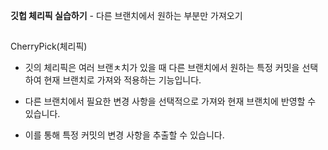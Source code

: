 **깃헙 체리픽 실습하기** - 다른 브랜치에서 원하는 부분만 가져오기
##
CherryPick(체리픽)
- 깃의 체리픽은 여러 브랜ㅊ치가 있을 때 다른 브랜치에서 원하는 특정 커밋을 선택하여
현재 브랜치로 가져와 적용하는 기능입니다.

- 다른 브랜치에서 필요한 변경 사항을 선택적으로 가져와 현재 브랜치에 반영할 수 있습니다.

- 이를 통해 특정 커밋의 변경 사항을 추출할 수 있습니다.
